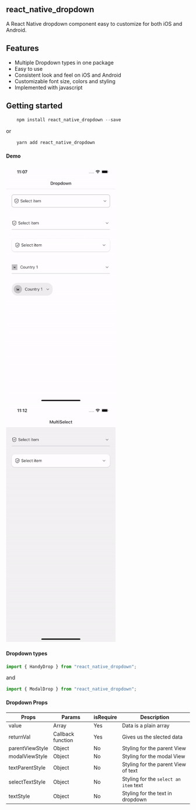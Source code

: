 ## react_native_dropdown

A React Native dropdown component easy to customize for both iOS and Android.

## Features

- Multiple Dropdown types in one package
- Easy to use
- Consistent look and feel on iOS and Android
- Customizable font size, colors and styling
- Implemented with javascript

## Getting started

```js
    npm install react_native_dropdown --save
```

or

```js
    yarn add react_native_dropdown
```

#### Demo

![](https://github.com/hoaphantn7604/file-upload/blob/master/document/dropdown/demo.gif)
![](https://github.com/hoaphantn7604/file-upload/blob/master/document/dropdown/demo2.gif)

#### Dropdown types

```js
import { HandyDrop } from "react_native_dropdown";
```

and

```js
import { ModalDrop } from "react_native_dropdown";
```

#### Dropdown Props

| Props           | Params            | isRequire | Description                           |
| --------------- | ----------------- | --------- | ------------------------------------- |
| value           | Array             | Yes       | Data is a plain array                 |
| returnVal       | Callback function | Yes       | Gives us the slected data             |
| parentViewStyle | Object            | No        | Styling for the parent View           |
| modalViewStyle  | Object            | No        | Styling for the modal View            |
| textParentStyle | Object            | No        | Styling for the parent View of text   |
| selectTextStyle | Object            | No        | Styling for the `select an item` text |
| textStyle       | Object            | No        | Styling for the text in dropdown      |
